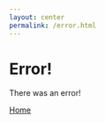 ```yaml
---
layout: center
permalink: /error.html
---
```


# Error!

There was an error!

<div class="mt3">
  <a href="{{ site.baseurl }}/" class="button button-blue button-big">Home</a>
</div>
